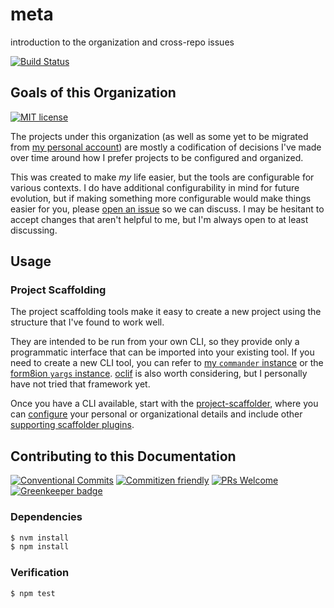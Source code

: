 # meta

introduction to the organization and cross-repo issues

<!-- status badges -->
[![Build Status][ci-badge]][ci-link]

## Goals of this Organization

<!-- consumer badges -->
[![MIT license][license-badge]][license-link]

The projects under this organization (as well as some yet to be migrated from
[my personal account](https://github.com/travi)) are mostly a codification of
decisions I've made over time around how I prefer projects to be configured and
organized.

This was created to make _my_ life easier, but the tools are configurable for
various contexts. I do have additional configurability in mind for future
evolution, but if making something more configurable would make things easier
for you, please [open an issue](https://github.com/form8ion/meta/issues/new) so
we can discuss. I may be hesitant to accept changes that aren't helpful to me,
but I'm always open to at least discussing.

## Usage

### Project Scaffolding

The project scaffolding tools make it easy to create a new project using the
structure that I've found to work well.

They are intended to be run from your own CLI, so they provide only a
programmatic interface that can be imported into your existing tool. If you
need to create a new CLI tool, you can refer to
[my `commander` instance](https://github.com/travi/cli) or the
[form8ion `yargs` instance](https://github.com/form8ion/utils-cli).
[oclif](https://www.npmjs.com/package/oclif) is also worth considering, but I
personally have not tried that framework yet.

Once you have a CLI available, start with the
[project-scaffolder](https://github.com/travi/project-scaffolder), where you
can [configure](https://github.com/travi/project-scaffolder#options) your
personal or organizational details and include other
[supporting scaffolder plugins](https://github.com/form8ion/awesome#scaffolding).

## Contributing to this Documentation

<!-- contribution badges -->
[![Conventional Commits][commit-convention-badge]][commit-convention-link]
[![Commitizen friendly][commitizen-badge]][commitizen-link]
[![PRs Welcome][PRs-badge]][PRs-link]
[![Greenkeeper badge](https://badges.greenkeeper.io/form8ion/meta.svg)](https://greenkeeper.io/)

### Dependencies

```sh
$ nvm install
$ npm install
```

### Verification

```sh
$ npm test
```

[license-link]: LICENSE
[license-badge]: https://img.shields.io/github/license/form8ion/meta.svg
[ci-link]: https://travis-ci.com/form8ion/meta
[ci-badge]: https://img.shields.io/travis/com/form8ion/meta/master.svg
[commit-convention-link]: https://conventionalcommits.org
[commit-convention-badge]: https://img.shields.io/badge/Conventional%20Commits-1.0.0-yellow.svg
[commitizen-link]: http://commitizen.github.io/cz-cli/
[commitizen-badge]: https://img.shields.io/badge/commitizen-friendly-brightgreen.svg
[PRs-link]: http://makeapullrequest.com
[PRs-badge]: https://img.shields.io/badge/PRs-welcome-brightgreen.svg
